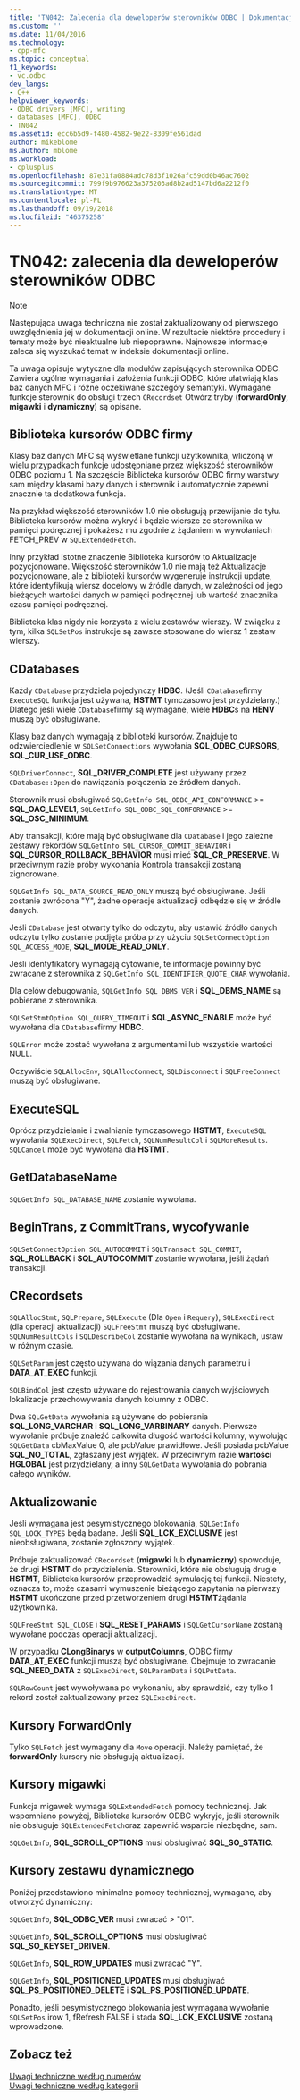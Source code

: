 ```yaml
---
title: 'TN042: Zalecenia dla deweloperów sterowników ODBC | Dokumentacja firmy Microsoft'
ms.custom: ''
ms.date: 11/04/2016
ms.technology:
- cpp-mfc
ms.topic: conceptual
f1_keywords:
- vc.odbc
dev_langs:
- C++
helpviewer_keywords:
- ODBC drivers [MFC], writing
- databases [MFC], ODBC
- TN042
ms.assetid: ecc6b5d9-f480-4582-9e22-8309fe561dad
author: mikeblome
ms.author: mblome
ms.workload:
- cplusplus
ms.openlocfilehash: 87e31fa0884adc78d3f1026afc59dd0b46ac7602
ms.sourcegitcommit: 799f9b976623a375203ad8b2ad5147bd6a2212f0
ms.translationtype: MT
ms.contentlocale: pl-PL
ms.lasthandoff: 09/19/2018
ms.locfileid: "46375258"
---
```

# <a name="tn042-odbc-driver-developer-recommendations"></a>TN042: zalecenia dla deweloperów sterowników ODBC

> [!NOTE]
>  Następująca uwaga techniczna nie został zaktualizowany od pierwszego uwzględnienia jej w dokumentacji online. W rezultacie niektóre procedury i tematy może być nieaktualne lub niepoprawne. Najnowsze informacje zaleca się wyszukać temat w indeksie dokumentacji online.

Ta uwaga opisuje wytyczne dla modułów zapisujących sterownika ODBC. Zawiera ogólne wymagania i założenia funkcji ODBC, które ułatwiają klas baz danych MFC i różne oczekiwane szczegóły semantyki. Wymagane funkcje sterownik do obsługi trzech `CRecordset` Otwórz tryby (**forwardOnly**, **migawki** i **dynamiczny**) są opisane.

## <a name="odbcs-cursor-library"></a>Biblioteka kursorów ODBC firmy

Klasy baz danych MFC są wyświetlane funkcji użytkownika, wliczoną w wielu przypadkach funkcje udostępniane przez większość sterowników ODBC poziomu 1. Na szczęście Biblioteka kursorów ODBC firmy warstwy sam między klasami bazy danych i sterownik i automatycznie zapewni znacznie ta dodatkowa funkcja.

Na przykład większość sterowników 1.0 nie obsługują przewijanie do tyłu. Biblioteka kursorów można wykryć i będzie wiersze ze sterownika w pamięci podręcznej i pokażesz mu zgodnie z żądaniem w wywołaniach FETCH_PREV w `SQLExtendedFetch`.

Inny przykład istotne znaczenie Biblioteka kursorów to Aktualizacje pozycjonowane. Większość sterowników 1.0 nie mają też Aktualizacje pozycjonowane, ale z biblioteki kursorów wygeneruje instrukcji update, które identyfikują wiersz docelowy w źródle danych, w zależności od jego bieżących wartości danych w pamięci podręcznej lub wartość znacznika czasu pamięci podręcznej.

Biblioteka klas nigdy nie korzysta z wielu zestawów wierszy. W związku z tym, kilka `SQLSetPos` instrukcje są zawsze stosowane do wiersz 1 zestaw wierszy.

## <a name="cdatabases"></a>CDatabases

Każdy `CDatabase` przydziela pojedynczy **HDBC**. (Jeśli `CDatabase`firmy `ExecuteSQL` funkcja jest używana, **HSTMT** tymczasowo jest przydzielany.) Dlatego jeśli wiele `CDatabase`firmy są wymagane, wiele **HDBC**s na **HENV** muszą być obsługiwane.

Klasy baz danych wymagają z biblioteki kursorów. Znajduje to odzwierciedlenie w `SQLSetConnections` wywołania **SQL_ODBC_CURSORS**, **SQL_CUR_USE_ODBC**.

`SQLDriverConnect`, **SQL_DRIVER_COMPLETE** jest używany przez `CDatabase::Open` do nawiązania połączenia ze źródłem danych.

Sterownik musi obsługiwać `SQLGetInfo SQL_ODBC_API_CONFORMANCE`  >=  **SQL_OAC_LEVEL1**, `SQLGetInfo SQL_ODBC_SQL_CONFORMANCE`  >=  **SQL_OSC_MINIMUM**.

Aby transakcji, które mają być obsługiwane dla `CDatabase` i jego zależne zestawy rekordów `SQLGetInfo SQL_CURSOR_COMMIT_BEHAVIOR` i **SQL_CURSOR_ROLLBACK_BEHAVIOR** musi mieć **SQL_CR_PRESERVE**. W przeciwnym razie próby wykonania Kontrola transakcji zostaną zignorowane.

`SQLGetInfo SQL_DATA_SOURCE_READ_ONLY` muszą być obsługiwane. Jeśli zostanie zwrócona "Y", żadne operacje aktualizacji odbędzie się w źródle danych.

Jeśli `CDatabase` jest otwarty tylko do odczytu, aby ustawić źródło danych odczytu tylko zostanie podjęta próba przy użyciu `SQLSetConnectOption SQL_ACCESS_MODE`, **SQL_MODE_READ_ONLY**.

Jeśli identyfikatory wymagają cytowanie, te informacje powinny być zwracane z sterownika z `SQLGetInfo SQL_IDENTIFIER_QUOTE_CHAR` wywołania.

Dla celów debugowania, `SQLGetInfo SQL_DBMS_VER` i **SQL_DBMS_NAME** są pobierane z sterownika.

`SQLSetStmtOption SQL_QUERY_TIMEOUT` i **SQL_ASYNC_ENABLE** może być wywołana dla `CDatabase`firmy **HDBC**.

`SQLError` może zostać wywołana z argumentami lub wszystkie wartości NULL.

Oczywiście `SQLAllocEnv`, `SQLAllocConnect`, `SQLDisconnect` i `SQLFreeConnect` muszą być obsługiwane.

## <a name="executesql"></a>ExecuteSQL

Oprócz przydzielanie i zwalnianie tymczasowego **HSTMT**, `ExecuteSQL` wywołania `SQLExecDirect`, `SQLFetch`, `SQLNumResultCol` i `SQLMoreResults`. `SQLCancel` może być wywołana dla **HSTMT**.

## <a name="getdatabasename"></a>GetDatabaseName

`SQLGetInfo SQL_DATABASE_NAME` zostanie wywołana.

## <a name="begintrans-committrans-rollback"></a>BeginTrans, z CommitTrans, wycofywanie

`SQLSetConnectOption SQL_AUTOCOMMIT` i `SQLTransact SQL_COMMIT`, **SQL_ROLLBACK** i **SQL_AUTOCOMMIT** zostanie wywołana, jeśli żądań transakcji.

## <a name="crecordsets"></a>CRecordsets

`SQLAllocStmt`, `SQLPrepare`, `SQLExecute` (Dla `Open` i `Requery`), `SQLExecDirect` (dla operacji aktualizacji) `SQLFreeStmt` muszą być obsługiwane. `SQLNumResultCols` i `SQLDescribeCol` zostanie wywołana na wynikach, ustaw w różnym czasie.

`SQLSetParam` jest często używana do wiązania danych parametru i **DATA_AT_EXEC** funkcji.

`SQLBindCol` jest często używane do rejestrowania danych wyjściowych lokalizacje przechowywania danych kolumny z ODBC.

Dwa `SQLGetData` wywołania są używane do pobierania **SQL_LONG_VARCHAR** i **SQL_LONG_VARBINARY** danych. Pierwsze wywołanie próbuje znaleźć całkowita długość wartości kolumny, wywołując `SQLGetData` cbMaxValue 0, ale pcbValue prawidłowe. Jeśli posiada pcbValue **SQL_NO_TOTAL**, zgłaszany jest wyjątek. W przeciwnym razie **wartości HGLOBAL** jest przydzielany, a inny `SQLGetData` wywołania do pobrania całego wyników.

## <a name="updating"></a>Aktualizowanie

Jeśli wymagana jest pesymistycznego blokowania, `SQLGetInfo SQL_LOCK_TYPES` będą badane. Jeśli **SQL_LCK_EXCLUSIVE** jest nieobsługiwana, zostanie zgłoszony wyjątek.

Próbuje zaktualizować `CRecordset` (**migawki** lub **dynamiczny**) spowoduje, że drugi **HSTMT** do przydzielenia. Sterowniki, które nie obsługują drugie **HSTMT**, Biblioteka kursorów przeprowadzić symulację tej funkcji. Niestety, oznacza to, może czasami wymuszenie bieżącego zapytania na pierwszy **HSTMT** ukończone przed przetworzeniem drugi **HSTMT**żądania użytkownika.

`SQLFreeStmt SQL_CLOSE` i **SQL_RESET_PARAMS** i `SQLGetCursorName` zostaną wywołane podczas operacji aktualizacji.

W przypadku **CLongBinarys** w **outputColumns**, ODBC firmy **DATA_AT_EXEC** funkcji muszą być obsługiwane. Obejmuje to zwracanie **SQL_NEED_DATA** z `SQLExecDirect`, `SQLParamData` i `SQLPutData`.

`SQLRowCount` jest wywoływana po wykonaniu, aby sprawdzić, czy tylko 1 rekord został zaktualizowany przez `SQLExecDirect`.

## <a name="forwardonly-cursors"></a>Kursory ForwardOnly

Tylko `SQLFetch` jest wymagany dla `Move` operacji. Należy pamiętać, że **forwardOnly** kursory nie obsługują aktualizacji.

## <a name="snapshot-cursors"></a>Kursory migawki

Funkcja migawek wymaga `SQLExtendedFetch` pomocy technicznej. Jak wspomniano powyżej, Biblioteka kursorów ODBC wykryje, jeśli sterownik nie obsługuje `SQLExtendedFetch`oraz zapewnić wsparcie niezbędne, sam.

`SQLGetInfo`, **SQL_SCROLL_OPTIONS** musi obsługiwać **SQL_SO_STATIC**.

## <a name="dynaset-cursors"></a>Kursory zestawu dynamicznego

Poniżej przedstawiono minimalne pomocy technicznej, wymagane, aby otworzyć dynamiczny:

`SQLGetInfo`, **SQL_ODBC_VER** musi zwracać > "01".

`SQLGetInfo`, **SQL_SCROLL_OPTIONS** musi obsługiwać **SQL_SO_KEYSET_DRIVEN**.

`SQLGetInfo`, **SQL_ROW_UPDATES** musi zwracać "Y".

`SQLGetInfo`, **SQL_POSITIONED_UPDATES** musi obsługiwać **SQL_PS_POSITIONED_DELETE** i **SQL_PS_POSITIONED_UPDATE**.

Ponadto, jeśli pesymistycznego blokowania jest wymagana wywołanie `SQLSetPos` irow 1, fRefresh FALSE i stada **SQL_LCK_EXCLUSIVE** zostaną wprowadzone.

## <a name="see-also"></a>Zobacz też

[Uwagi techniczne według numerów](../mfc/technical-notes-by-number.md)<br/>
[Uwagi techniczne według kategorii](../mfc/technical-notes-by-category.md)

